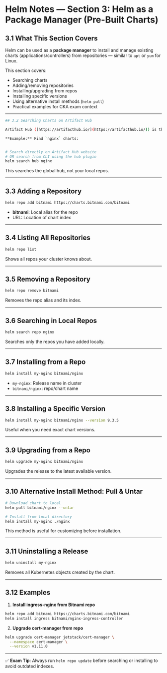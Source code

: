 # Helm Notes — Section 3: Helm as a Package Manager (Pre-Built Charts)

## 3.1 What This Section Covers

Helm can be used as a **package manager** to install and manage existing charts (applications/controllers) from repositories — similar to `apt` or `yum` for Linux.

This section covers:

* Searching charts
* Adding/removing repositories
* Installing/upgrading from repos
* Installing specific versions
* Using alternative install methods (`helm pull`)
* Practical examples for CKA exam context

---
```bash
## 3.2 Searching Charts on Artifact Hub

Artifact Hub ([https://artifacthub.io/](https://artifacthub.io/)) is the central registry for Helm charts.

**Example:** Find `nginx` charts:


# Search directly on Artifact Hub website
# OR search from CLI using the hub plugin
helm search hub nginx
```

This searches the global hub, not your local repos.

---

## 3.3 Adding a Repository

```bash
helm repo add bitnami https://charts.bitnami.com/bitnami
```

* **bitnami**: Local alias for the repo
* URL: Location of chart index

---

## 3.4 Listing All Repositories

```bash
helm repo list
```

Shows all repos your cluster knows about.

---

## 3.5 Removing a Repository

```bash
helm repo remove bitnami
```

Removes the repo alias and its index.

---

## 3.6 Searching in Local Repos

```bash
helm search repo nginx
```

Searches only the repos you have added locally.

---

## 3.7 Installing from a Repo

```bash
helm install my-nginx bitnami/nginx
```

* `my-nginx`: Release name in cluster
* `bitnami/nginx`: repo/chart name

---

## 3.8 Installing a Specific Version

```bash
helm install my-nginx bitnami/nginx --version 9.3.5
```

Useful when you need exact chart versions.

---

## 3.9 Upgrading from a Repo

```bash
helm upgrade my-nginx bitnami/nginx
```

Upgrades the release to the latest available version.

---

## 3.10 Alternative Install Method: Pull & Untar

```bash
# Download chart to local
helm pull bitnami/nginx --untar

# Install from local directory
helm install my-nginx ./nginx
```

This method is useful for customizing before installation.

---

## 3.11 Uninstalling a Release

```bash
helm uninstall my-nginx
```

Removes all Kubernetes objects created by the chart.

---

## 3.12 Examples

1. **Install ingress-nginx from Bitnami repo**

```bash
helm repo add bitnami https://charts.bitnami.com/bitnami
helm install ingress bitnami/nginx-ingress-controller
```

2. **Upgrade cert-manager from repo**

```bash
helm upgrade cert-manager jetstack/cert-manager \
  --namespace cert-manager \
  --version v1.11.0
```

---

✅ **Exam Tip**: Always run `helm repo update` before searching or installing to avoid outdated indexes.

